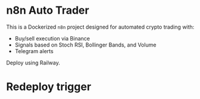# n8n Auto Trader

This is a Dockerized `n8n` project designed for automated crypto trading with:
- Buy/sell execution via Binance
- Signals based on Stoch RSI, Bollinger Bands, and Volume
- Telegram alerts

Deploy using Railway.

# Redeploy trigger
